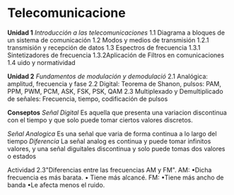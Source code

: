 # Telecomunicacione
**Unidad 1**
*Introducción a las telecomunicaciones*
1.1 Diagrama a bloques de un sistema de comunicación
1.2 Modos y medios de transmisión
1.2.1 transmisión y recepción de datos
1.3 Espectros de frecuencia
1.3.1 Sintetizadores de frecuencia
1.3.2Aplicación de Filtros en comunicaciones
1.4 uido y normatividad

**Unidad 2**
*Fundamentos de modulación y
demodulació*
2.1 Analógica: amplitud, frecuencia y fase
2.2 Digital: Teorema de Shanon, pulsos: PAM, PPM,
PWM, PCM, ASK, FSK, PSK, QAM
2.3 Multiplexado y Demultiplicado de señales:
Frecuencia, tiempo, codificación de pulsos

**Conseptos**
*Señal Digital*
Es aquella que presenta una variacion discontinua con el tiempo y que solo puede tomar ciertos valores discretos.

*Señal Analogica*
Es una señal que varia de forma continua a lo largo del tiempo
*Diferencia*
La señal analog  es continua y puede tomar infinitos valores, y una señal diguitales discontinua y solo puede tomas dos valores o estados 


Actividad 2.3"Diferencias entre las frecuencias AM y FM".
AM: 
•Dicha frecuencia es más barata.
• Tiene más alcancé.
FM: 
•Tiene más ancho de banda 
•Le afecta menos el ruido.
